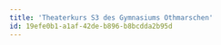 ```yaml
---
title: 'Theaterkurs S3 des Gymnasiums Othmarschen'
id: 19efe0b1-a1af-42de-b896-b8bcdda2b95d
---
```

